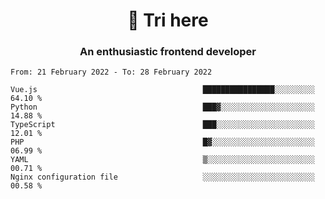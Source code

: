 <h1 align="center">👋 Tri here</h1>
<h3 align="center">An enthusiastic frontend developer</h3>

<!--START_SECTION:waka-->

```text
From: 21 February 2022 - To: 28 February 2022

Vue.js                                     ████████████████░░░░░░░░░   64.10 %
Python                                     ███▓░░░░░░░░░░░░░░░░░░░░░   14.88 %
TypeScript                                 ███░░░░░░░░░░░░░░░░░░░░░░   12.01 %
PHP                                        █▓░░░░░░░░░░░░░░░░░░░░░░░   06.99 %
YAML                                       ▒░░░░░░░░░░░░░░░░░░░░░░░░   00.71 %
Nginx configuration file                   ░░░░░░░░░░░░░░░░░░░░░░░░░   00.58 %
```

<!--END_SECTION:waka-->
